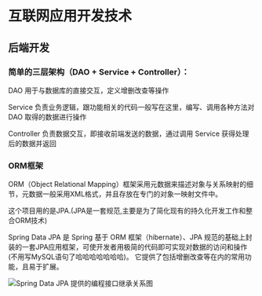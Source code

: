 # 互联网应用开发技术

## 后端开发

### 简单的三层架构（DAO + Service + Controller）：

DAO 用于与数据库的直接交互，定义增删改查等操作

Service 负责业务逻辑，跟功能相关的代码一般写在这里，编写、调用各种方法对 DAO 取得的数据进行操作

Controller 负责数据交互，即接收前端发送的数据，通过调用 Service 获得处理后的数据并返回

### ORM框架

ORM（Object Relational Mapping）框架采用元数据来描述对象与关系映射的细节，元数据一般采用XML格式，并且存放在专门的对象一映射文件中。

这个项目用的是JPA.(JPA是一套规范,主要是为了简化现有的持久化开发工作和整合ORM技术)

Spring Data JPA 是 Spring 基于 ORM 框架（hibernate）、JPA 规范的基础上封装的一套JPA应用框架，可使开发者用极简的代码即可实现对数据的访问和操作(不用写MySQL语句了哈哈哈哈哈哈哈)。
它提供了包括增删改查等在内的常用功能，且易于扩展。

![Spring Data JPA 提供的编程接口继承关系图](https://img2018.cnblogs.com/blog/1091033/201904/1091033-20190423200533888-1022949411.png) 

